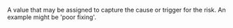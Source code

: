 A value that may be assigned to capture the cause or trigger for the risk. An example might be 'poor fixing'.
